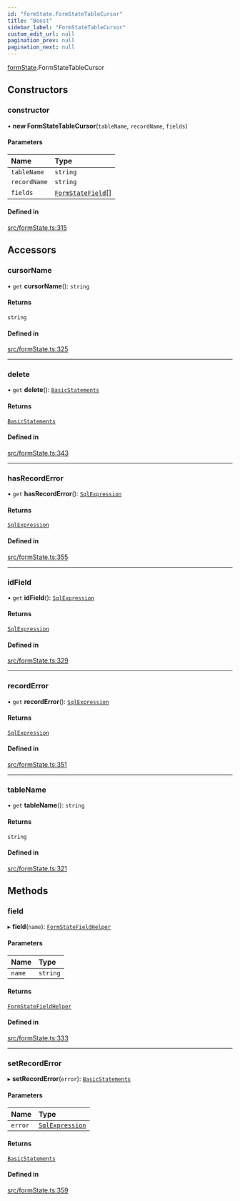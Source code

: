 ```yaml
---
id: "formState.FormStateTableCursor"
title: "Boost"
sidebar_label: "FormStateTableCursor"
custom_edit_url: null
pagination_prev: null
pagination_next: null
---
```


[formState](../namespaces/formState.md).FormStateTableCursor

## Constructors

### constructor

• **new FormStateTableCursor**(`tableName`, `recordName`, `fields`)

#### Parameters

| Name | Type |
| :------ | :------ |
| `tableName` | `string` |
| `recordName` | `string` |
| `fields` | [`FormStateField`](../interfaces/formState.FormStateField.md)[] |

#### Defined in

[src/formState.ts:315](https://github.com/yolmio/boost/blob/5cada48/src/formState.ts#L315)

## Accessors

### cursorName

• `get` **cursorName**(): `string`

#### Returns

`string`

#### Defined in

[src/formState.ts:325](https://github.com/yolmio/boost/blob/5cada48/src/formState.ts#L325)

___

### delete

• `get` **delete**(): [`BasicStatements`](statements.BasicStatements.md)

#### Returns

[`BasicStatements`](statements.BasicStatements.md)

#### Defined in

[src/formState.ts:343](https://github.com/yolmio/boost/blob/5cada48/src/formState.ts#L343)

___

### hasRecordError

• `get` **hasRecordError**(): [`SqlExpression`](../namespaces/yom.md#sqlexpression)

#### Returns

[`SqlExpression`](../namespaces/yom.md#sqlexpression)

#### Defined in

[src/formState.ts:355](https://github.com/yolmio/boost/blob/5cada48/src/formState.ts#L355)

___

### idField

• `get` **idField**(): [`SqlExpression`](../namespaces/yom.md#sqlexpression)

#### Returns

[`SqlExpression`](../namespaces/yom.md#sqlexpression)

#### Defined in

[src/formState.ts:329](https://github.com/yolmio/boost/blob/5cada48/src/formState.ts#L329)

___

### recordError

• `get` **recordError**(): [`SqlExpression`](../namespaces/yom.md#sqlexpression)

#### Returns

[`SqlExpression`](../namespaces/yom.md#sqlexpression)

#### Defined in

[src/formState.ts:351](https://github.com/yolmio/boost/blob/5cada48/src/formState.ts#L351)

___

### tableName

• `get` **tableName**(): `string`

#### Returns

`string`

#### Defined in

[src/formState.ts:321](https://github.com/yolmio/boost/blob/5cada48/src/formState.ts#L321)

## Methods

### field

▸ **field**(`name`): [`FormStateFieldHelper`](formState.FormStateFieldHelper.md)

#### Parameters

| Name | Type |
| :------ | :------ |
| `name` | `string` |

#### Returns

[`FormStateFieldHelper`](formState.FormStateFieldHelper.md)

#### Defined in

[src/formState.ts:333](https://github.com/yolmio/boost/blob/5cada48/src/formState.ts#L333)

___

### setRecordError

▸ **setRecordError**(`error`): [`BasicStatements`](statements.BasicStatements.md)

#### Parameters

| Name | Type |
| :------ | :------ |
| `error` | [`SqlExpression`](../namespaces/yom.md#sqlexpression) |

#### Returns

[`BasicStatements`](statements.BasicStatements.md)

#### Defined in

[src/formState.ts:359](https://github.com/yolmio/boost/blob/5cada48/src/formState.ts#L359)
